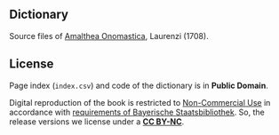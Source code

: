 ## Dictionary

Source files of [Amalthea Onomastica](https://latin-dict.github.io/dictionaries/Laurenzi1708.html), Laurenzi (1708).


## License

Page index (`index.csv`) and code of the dictionary is in **Public Domain**.

Digital reproduction of the book is restricted to [Non-Commercial Use](http://rightsstatements.org/vocab/NoC-NC/1.0/) in accordance with [requirements of Bayerische Staatsbibliothek](https://www.digitale-sammlungen.de/en/view/bsb10523625). So, the release versions we license under a [**CC BY-NC**](http://creativecommons.org/licenses/by-nc/4.0/).
